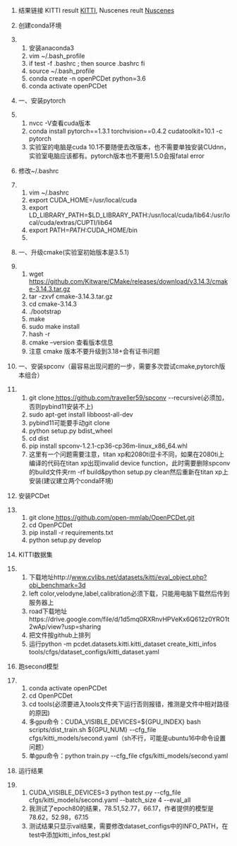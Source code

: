 1. 结果链接 KITTI     result [KITTI](https://docs.google.com/spreadsheets/d/13EjrKI0qY7HKAAKl06CcC9-E0GzXBt-19c5Htp8y0Go/edit?usp=sharing),     Nuscenes reult [Nuscenes](https://docs.google.com/spreadsheets/d/1FrTqvdbo9OSf8xZ0juBbHDHBPM9GlguMFyvQqv0yIr0/edit?usp=sharing)

2. 创建conda环境

3. 1. 安装anaconda3
   2. vim      ~/.bash_profile
   3. if      test -f .bashrc ; then source .bashrc fi
   4. source ~/.bash_profile
   5. conda      create -n openPCDet python=3.6
   6. conda      activate openPCDet

4. 一、安装pytorch

5. 1. nvcc -V查看cuda版本
   2. conda      install pytorch==1.3.1 torchvision==0.4.2 cudatoolkit=10.1 -c pytorch
   3. 实验室的电脑是cuda      10.1不要随便去改版本，也不需要单独安装CUdnn，实验室电脑应该都有。pytorch版本也不要用1.5.0会报fatal error

6. 修改~/.bashrc

7. 1. vim      ~/.bashrc
   2. export CUDA_HOME=/usr/local/cuda
   3. export      LD_LIBRARY_PATH=$LD_LIBRARY_PATH:/usr/local/cuda/lib64:/usr/local/cuda/extras/CUPTI/lib64
   4. export      PATH=$PATH:$CUDA_HOME/bin
   5.  

8. 一、升级cmake(实验室初始版本是3.5.1)

9. 1. wget[ ](https://github.com/Kitware/CMake/releases/download/v3.14.3/cmake-3.14.3.tar.gz)https://github.com/Kitware/CMake/releases/download/v3.14.3/cmake-3.14.3.tar.gz
   2. tar      -zxvf cmake-3.14.3.tar.gz
   3. cd      cmake-3.14.3
   4. ./bootstrap
   5. make
   6. sudo      make install
   7. hash -r
   8. cmake      –version 查看版本信息
   9. 注意 cmake 版本不要升级到3.18+会有证书问题

10. 一、安装spconv（最容易出现问题的一步，需要多次尝试cmake,pytorch版本组合）

11. 1.  git      clone[ ](https://github.com/traveller59/spconv)https://github.com/traveller59/spconv      --recursive(必须加，否则pybind11安装不上)
    2.  sudo      apt-get install libboost-all-dev
    3. pybind11可能要手动git      clone
    4. python      setup.py bdist_wheel
    5.  cd      dist
    6. pip      install spconv-1.2.1-cp36-cp36m-linux_x86_64.whl
    7. 这里有一个问题需要注意，titan      xp和2080ti显卡不同，如果在2080ti上编译的代码在titan xp出现invalid device function，此时需要删除spconv的build文件夹rm      -rf build&python setup.py clean然后重新在titan xp上安装(建议建立两个conda环境)

12. 安装PCDet

13. 1. git      clone[ ](https://github.com/open-mmlab/OpenPCDet.git)https://github.com/open-mmlab/OpenPCDet.git
    2. cd      OpenPCDet
    3.  pip      install -r requirements.txt
    4.  python      setup.py develop

14. KITTI数据集

15. 1. 下载地址http://www.cvlibs.net/datasets/kitti/eval_object.php?obj_benchmark=3d
    2. left      color,velodyne,label,calibration必须下载，只能用电脑下载然后传到服务器上
    3. road下载地址https://drive.google.com/file/d/1d5mq0RXRnvHPVeKx6Q612z0YRO1t2wAp/view?usp=sharing
    4. 把文件按github上排列
    5. 运行python      -m      pcdet.datasets.kitti.kitti_dataset create_kitti_infos tools/cfgs/dataset_configs/kitti_dataset.yaml

16. 跑second模型

17. 1. conda      activate openPCDet
    2. cd      OpenPCDet
    3. cd tools(必须要进入tools文件夹下运行否则报错，推测是文件中相对路径的原因)
    4. 多gpu命令：CUDA_VISIBLE_DEVICES=${GPU_INDEX}      bash scripts/dist_train.sh ${GPU_NUM} --cfg_file      cfgs/kitti_models/second.yaml（sh不行，可能是ubuntu16中命令设置问题）
    5. 单gpu命令：python      train.py --cfg_file cfgs/kitti_models/second.yaml

18. 运行结果

19. 1. CUDA_VISIBLE_DEVICES=3      python test.py --cfg_file cfgs/kitti_models/second.yaml --batch_size 4      --eval_all
    2. 我测试了epoch80的结果，78.51,52.77，66.17，作者提供的模型是78.62，52.98，67.15
    3. 测试结果只显示val结果，需要修改dataset_configs中的INFO_PATH，在test中添加kitti_infos_test.pkl

 